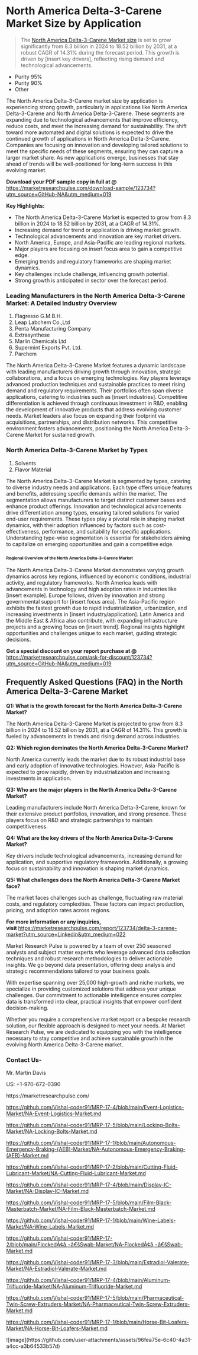 <h1>North America Delta-3-Carene Market&nbsp;Size by Application</h1><blockquote><p>The <a href="https://marketresearchpulse.com/download-sample/123734?utm_source=GitHub-NA&amp;utm_medium=019">North America Delta-3-Carene Market size</a> is set to grow significantly from 8.3 billion in 2024 to 18.52 billion by 2031, at a robust CAGR of 14.31% during the forecast period. This growth is driven by [insert key drivers], reflecting rising demand and technological advancements.</p></blockquote><ul><li>Purity 95% <li> Purity 90% <li> Other</li></ul><p>The North America Delta-3-Carene market size by application is experiencing strong growth, particularly in applications like North America Delta-3-Carene and North America Delta-3-Carene. These segments are expanding due to technological advancements that improve efficiency, reduce costs, and meet the increasing demand for sustainability. The shift toward more automated and digital solutions is expected to drive the continued growth of applications in North America Delta-3-Carene. Companies are focusing on innovation and developing tailored solutions to meet the specific needs of these segments, ensuring they can capture a larger market share. As new applications emerge, businesses that stay ahead of trends will be well-positioned for long-term success in this evolving market.</p><p><strong>Download your PDF sample copy in full at @ </strong><a href="https://marketresearchpulse.com/download-sample/123734?utm_source=GitHub-NA&amp;utm_medium=019">https://marketresearchpulse.com/download-sample/123734?utm_source=GitHub-NA&amp;utm_medium=019</a></p><p><strong>Key Highlights: </strong></p><ul><li>The North America Delta-3-Carene Market is expected to grow from 8.3 billion in 2024 to 18.52 billion by 2031, at a CAGR of 14.31%.</li><li>Increasing demand for trend or application is driving market growth.</li><li>Technological advancements and innovation are key market drivers.</li><li>North America, Europe, and Asia-Pacific are leading regional markets.</li><li>Major players are focusing on insert focus area to gain a competitive edge.</li><li>Emerging trends and regulatory frameworks are shaping market dynamics.</li><li>Key challenges include challenge, influencing growth potential.</li><li>Strong growth is anticipated in sector over the forecast period.</li></ul><h3>Leading Manufacturers in the North America Delta-3-Carene Market: A Detailed Industry Overview</h3><ol><li>Flagresso G.M.B.H.</li><li>Leap Labchem Co.,Ltd</li><li>Penta Manufacturing Company</li><li>Extrasynthese</li><li>Marlin Chemicals Ltd</li><li>Supermint Exports Pvt. Ltd.</li><li>Parchem</li></ol><div class="flex max-w-full flex-col flex-grow"><div class="min-h-8 text-message flex w-full flex-col items-end gap-2 whitespace-normal break-words [.text-message+&amp;]:mt-5" dir="auto" data-message-author-role="assistant" data-message-id="fd8432e4-4910-450d-b182-61b7bfb0a01f" data-message-model-slug="gpt-4o"><div class="flex w-full flex-col gap-1 empty:hidden first:pt-[3px]"><div class="markdown prose w-full break-words dark:prose-invert light"><p>The North America Delta-3-Carene Market features a dynamic landscape with leading manufacturers driving growth through innovation, strategic collaborations, and a focus on emerging technologies. Key players leverage advanced production techniques and sustainable practices to meet rising demand and regulatory requirements. Their portfolios often span diverse applications, catering to industries such as [insert industries]. Competitive differentiation is achieved through continuous investment in R&amp;D, enabling the development of innovative products that address evolving customer needs. Market leaders also focus on expanding their footprint via acquisitions, partnerships, and distribution networks. This competitive environment fosters advancements, positioning the North America Delta-3-Carene Market for sustained growth.</p></div></div></div></div><h3>North America Delta-3-Carene Market by Types</h3><ol><li>Solvents <li> Flavor Material</li></ol><div class="flex max-w-full flex-col flex-grow"><div class="min-h-8 text-message flex w-full flex-col items-end gap-2 whitespace-normal break-words [.text-message+&amp;]:mt-5" dir="auto" data-message-author-role="assistant" data-message-id="084470be-0bb7-4664-bddf-5156b4f41249" data-message-model-slug="gpt-4o-mini"><div class="flex w-full flex-col gap-1 empty:hidden first:pt-[3px]"><div class="markdown prose w-full break-words dark:prose-invert light"><p>The North America Delta-3-Carene Market is segmented by types, catering to diverse industry needs and applications. Each type offers unique features and benefits, addressing specific demands within the market. The segmentation allows manufacturers to target distinct customer bases and enhance product offerings. Innovation and technological advancements drive differentiation among types, ensuring tailored solutions for varied end-user requirements. These types play a pivotal role in shaping market dynamics, with their adoption influenced by factors such as cost-effectiveness, performance, and suitability for specific applications. Understanding type-wise segmentation is essential for stakeholders aiming to capitalize on emerging opportunities and gain a competitive edge.</p></div></div></div></div><h3><span style="font-size: 11px;">Regional Overview of the North America Delta-3-Carene Market</span></h3><div class="flex max-w-full flex-col flex-grow"><div class="min-h-8 text-message flex w-full flex-col items-end gap-2 whitespace-normal break-words [.text-message+&amp;]:mt-5" dir="auto" data-message-author-role="assistant" data-message-id="e9038762-ce64-4e30-91c9-9bd413514231" data-message-model-slug="gpt-4o-mini"><div class="flex w-full flex-col gap-1 empty:hidden first:pt-[3px]"><div class="markdown prose w-full break-words dark:prose-invert light"><p>The North America Delta-3-Carene Market demonstrates varying growth dynamics across key regions, influenced by economic conditions, industrial activity, and regulatory frameworks. North America leads with advancements in technology and high adoption rates in industries like [insert example]. Europe follows, driven by innovation and strong governmental support for [insert focus area]. The Asia-Pacific region exhibits the fastest growth due to rapid industrialization, urbanization, and increasing investments in [insert industry/application]. Latin America and the Middle East &amp; Africa also contribute, with expanding infrastructure projects and a growing focus on [insert trend]. Regional insights highlight opportunities and challenges unique to each market, guiding strategic decisions.</p></div></div></div></div><p><strong>Get a special discount on your report purchase at @ </strong><a href="https://marketresearchpulse.com/ask-for-discount/123734?utm_source=GitHub-NA&amp;utm_medium=019">https://marketresearchpulse.com/ask-for-discount/123734?utm_source=GitHub-NA&amp;utm_medium=019</a></p><h2>Frequently Asked Questions (FAQ) in the North America Delta-3-Carene Market</h2><p><strong>Q1: What is the growth forecast for the North America Delta-3-Carene Market?</strong></p><p>The North America Delta-3-Carene Market is projected to grow from 8.3 billion in 2024 to 18.52 billion by 2031, at a CAGR of 14.31%. This growth is fueled by advancements in trends and rising demand across industries.</p><p><strong>Q2: Which region dominates the North America Delta-3-Carene Market?</strong></p><p>North America currently leads the market due to its robust industrial base and early adoption of innovative technologies. However, Asia-Pacific is expected to grow rapidly, driven by industrialization and increasing investments in application.</p><p><strong>Q3: Who are the major players in the North America Delta-3-Carene Market?</strong></p><p>Leading manufacturers include North America Delta-3-Carene, known for their extensive product portfolios, innovation, and strong presence. These players focus on R&amp;D and strategic partnerships to maintain competitiveness.</p><p><strong>Q4: What are the key drivers of the North America Delta-3-Carene Market?</strong></p><p>Key drivers include technological advancements, increasing demand for application, and supportive regulatory frameworks. Additionally, a growing focus on sustainability and innovation is shaping market dynamics.</p><p><strong>Q5: What challenges does the North America Delta-3-Carene Market face?</strong></p><p>The market faces challenges such as challenge, fluctuating raw material costs, and regulatory complexities. These factors can impact production, pricing, and adoption rates across regions.</p><p><strong>For more information or any inquiries, visit&nbsp;</strong><a href="https://marketresearchpulse.com/report/123734/delta-3-carene-market?utm_source=Linkedin&utm_medium=022">https://marketresearchpulse.com/report/123734/delta-3-carene-market?utm_source=Linkedin&utm_medium=022</a></p><p>Market Research Pulse is powered by a team of over 250 seasoned analysts and subject matter experts who leverage advanced data collection techniques and robust research methodologies to deliver actionable insights. We go beyond data presentation, offering deep analysis and strategic recommendations tailored to your business goals.</p><p>With expertise spanning over 25,000 high-growth and niche markets, we specialize in providing customized solutions that address your unique challenges. Our commitment to actionable intelligence ensures complex data is transformed into clear, practical insights that empower confident decision-making.</p><p>Whether you require a comprehensive market report or a bespoke research solution, our flexible approach is designed to meet your needs. At Market Research Pulse, we are dedicated to equipping you with the intelligence necessary to stay competitive and achieve sustainable growth in the evolving North America Delta-3-Carene market.</p><h3><strong>Contact Us-</strong></h3><p>Mr. Martin Davis</p><p>US: +1-970-672-0390</p><p>https://marketresearchpulse.com/</p><p><a href="https://github.com/Vishal-coder91/MRP-17-4/blob/main/Event-Logistics-Market/NA-Event-Logistics-Market.md">https://github.com/Vishal-coder91/MRP-17-4/blob/main/Event-Logistics-Market/NA-Event-Logistics-Market.md</a></p><p><a href="https://github.com/Vishal-coder91/MRP-17-5/blob/main/Locking-Bolts-Market/NA-Locking-Bolts-Market.md">https://github.com/Vishal-coder91/MRP-17-5/blob/main/Locking-Bolts-Market/NA-Locking-Bolts-Market.md</a></p><p><a href="https://github.com/Vishal-coder91/MRP-17-1/blob/main/Autonomous-Emergency-Braking-(AEB)-Market/NA-Autonomous-Emergency-Braking-(AEB)-Market.md">https://github.com/Vishal-coder91/MRP-17-1/blob/main/Autonomous-Emergency-Braking-(AEB)-Market/NA-Autonomous-Emergency-Braking-(AEB)-Market.md</a></p><p><a href="https://github.com/Vishal-coder91/MRP-17-2/blob/main/Cutting-Fluid-Lubricant-Market/NA-Cutting-Fluid-Lubricant-Market.md">https://github.com/Vishal-coder91/MRP-17-2/blob/main/Cutting-Fluid-Lubricant-Market/NA-Cutting-Fluid-Lubricant-Market.md</a></p><p><a href="https://github.com/Vishal-coder91/MRP-17-4/blob/main/Display-IC-Market/NA-Display-IC-Market.md">https://github.com/Vishal-coder91/MRP-17-4/blob/main/Display-IC-Market/NA-Display-IC-Market.md</a></p><p><a href="https://github.com/Vishal-coder91/MRP-17-5/blob/main/Film-Black-Masterbatch-Market/NA-Film-Black-Masterbatch-Market.md">https://github.com/Vishal-coder91/MRP-17-5/blob/main/Film-Black-Masterbatch-Market/NA-Film-Black-Masterbatch-Market.md</a></p><p><a href="https://github.com/Vishal-coder91/MRP-17-1/blob/main/Wine-Labels-Market/NA-Wine-Labels-Market.md">https://github.com/Vishal-coder91/MRP-17-1/blob/main/Wine-Labels-Market/NA-Wine-Labels-Market.md</a></p><p><a href="https://github.com/Vishal-coder91/MRP-17-2/blob/main/FlockedÃ¢â‚¬â€šSwab-Market/NA-FlockedÃ¢â‚¬â€šSwab-Market.md">https://github.com/Vishal-coder91/MRP-17-2/blob/main/FlockedÃ¢â‚¬â€šSwab-Market/NA-FlockedÃ¢â‚¬â€šSwab-Market.md</a></p><p><a href="https://github.com/Vishal-coder91/MRP-17-3/blob/main/Estradiol-Valerate-Market/NA-Estradiol-Valerate-Market.md">https://github.com/Vishal-coder91/MRP-17-3/blob/main/Estradiol-Valerate-Market/NA-Estradiol-Valerate-Market.md</a></p><p><a href="https://github.com/Vishal-coder91/MRP-17-4/blob/main/Aluminum-Trifluoride-Market/NA-Aluminum-Trifluoride-Market.md">https://github.com/Vishal-coder91/MRP-17-4/blob/main/Aluminum-Trifluoride-Market/NA-Aluminum-Trifluoride-Market.md</a></p><p><a href="https://github.com/Vishal-coder91/MRP-17-5/blob/main/Pharmaceutical-Twin-Screw-Extruders-Market/NA-Pharmaceutical-Twin-Screw-Extruders-Market.md">https://github.com/Vishal-coder91/MRP-17-5/blob/main/Pharmaceutical-Twin-Screw-Extruders-Market/NA-Pharmaceutical-Twin-Screw-Extruders-Market.md</a></p><p><a href="https://github.com/Vishal-coder91/MRP-17-1/blob/main/Horse-Bit-Loafers-Market/NA-Horse-Bit-Loafers-Market.md">https://github.com/Vishal-coder91/MRP-17-1/blob/main/Horse-Bit-Loafers-Market/NA-Horse-Bit-Loafers-Market.md</a></p>
![image](https://github.com/user-attachments/assets/96fea75e-6c40-4a31-a4cc-a3b64533b57d)
